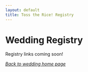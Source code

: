 ```yaml
---
layout: default
title: Toss the Rice! Registry
---
```


# Wedding Registry

Registry links coming soon!

*[Back to wedding home page](/tosstherice)*
